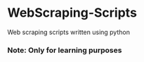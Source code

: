 # WebScraping-Scripts
Web scraping scripts written using python
### Note: Only for learning purposes

